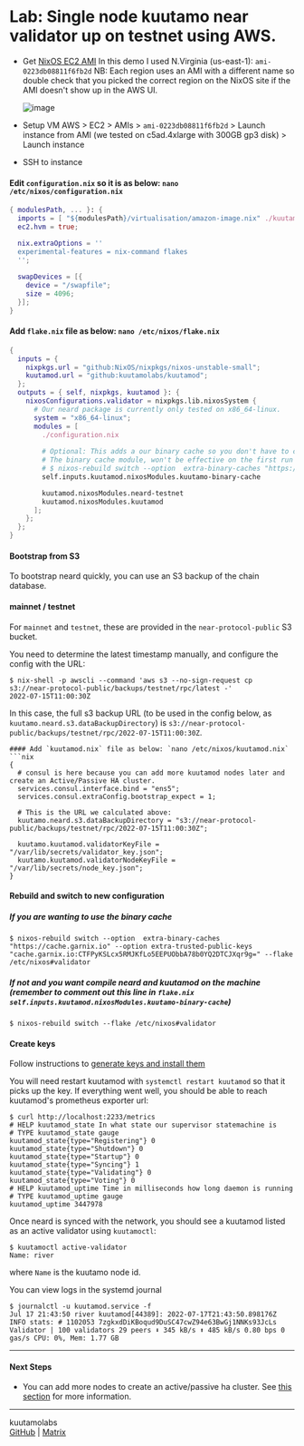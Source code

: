 # Lab: Single node kuutamo near validator up on testnet using AWS.

- Get [NixOS EC2 AMI](https://nixos.org/download.html#nixos-amazon)
  In this demo I used N.Virginia (us-east-1): `ami-0223db08811f6fb2d` NB: Each region uses an AMI with a different name so double check that you picked the correct region on the NixOS site if the AMI doesn't show up in the AWS UI.
  
  ![image](https://user-images.githubusercontent.com/38218340/185245850-28b37993-3645-491a-b6fd-bb908737bf8d.png)
  
- Setup VM
  AWS > EC2 > AMIs > `ami-0223db08811f6fb2d` > Launch instance from AMI (we tested on c5ad.4xlarge with 300GB gp3 disk) > Launch instance
- SSH to instance

#### Edit `configuration.nix` so it is as below: `nano /etc/nixos/configuration.nix`
```nix
{ modulesPath, ... }: {
  imports = [ "${modulesPath}/virtualisation/amazon-image.nix" ./kuutamod.nix];
  ec2.hvm = true;

  nix.extraOptions = ''
  experimental-features = nix-command flakes
  '';
  
  swapDevices = [{
    device = "/swapfile";
    size = 4096;
  }];
}
```

#### Add `flake.nix` file as below: `nano /etc/nixos/flake.nix`
```nix
{
  inputs = {
    nixpkgs.url = "github:NixOS/nixpkgs/nixos-unstable-small";
    kuutamod.url = "github:kuutamolabs/kuutamod";
  };
  outputs = { self, nixpkgs, kuutamod }: {
    nixosConfigurations.validator = nixpkgs.lib.nixosSystem {
      # Our neard package is currently only tested on x86_64-linux.
      system = "x86_64-linux";
      modules = [
        ./configuration.nix
        
        # Optional: This adds a our binary cache so you don't have to compile neard/kuutamod yourself.
        # The binary cache module, won't be effective on the first run of nixos-rebuild, but you can specify it also via command line like this:
        # $ nixos-rebuild switch --option  extra-binary-caches "https://cache.garnix.io" --option extra-trusted-public-keys "cache.garnix.io:CTFPyKSLcx5RMJKfLo5EEPUObbA78b0YQ2DTCJXqr9g=" --flake /etc/nixos#validator
        self.inputs.kuutamod.nixosModules.kuutamo-binary-cache

        kuutamod.nixosModules.neard-testnet
        kuutamod.nixosModules.kuutamod
      ];
    };
  };
}
```

#### Bootstrap from S3

To bootstrap neard quickly, you can use an S3 backup of the chain database.

#### mainnet / testnet
For `mainnet` and `testnet`, these are provided in the `near-protocol-public`
S3 bucket.

You need to determine the latest timestamp manually, and configure
the config with the URL:

```
$ nix-shell -p awscli --command 'aws s3 --no-sign-request cp s3://near-protocol-public/backups/testnet/rpc/latest -'
2022-07-15T11:00:30Z
```

In this case, the full s3 backup URL (to be used in the config below, as
`kuutamo.neard.s3.dataBackupDirectory`) is
`s3://near-protocol-public/backups/testnet/rpc/2022-07-15T11:00:30Z`.

```
#### Add `kuutamod.nix` file as below: `nano /etc/nixos/kuutamod.nix`
```nix
{
  # consul is here because you can add more kuutamod nodes later and create an Active/Passive HA cluster.
  services.consul.interface.bind = "ens5";
  services.consul.extraConfig.bootstrap_expect = 1;
  
  # This is the URL we calculated above:
  kuutamo.neard.s3.dataBackupDirectory = "s3://near-protocol-public/backups/testnet/rpc/2022-07-15T11:00:30Z";

  kuutamo.kuutamod.validatorKeyFile = "/var/lib/secrets/validator_key.json";
  kuutamo.kuutamod.validatorNodeKeyFile = "/var/lib/secrets/node_key.json";
}
```

#### Rebuild and switch to new configuration
##### If you are wanting to use the binary cache
```console
$ nixos-rebuild switch --option  extra-binary-caches "https://cache.garnix.io" --option extra-trusted-public-keys "cache.garnix.io:CTFPyKSLcx5RMJKfLo5EEPUObbA78b0YQ2DTCJXqr9g=" --flake /etc/nixos#validator
```
##### If not and you want compile neard and kuutamod on the machine (remember to comment out this line in `flake.nix`  `self.inputs.kuutamod.nixosModules.kuutamo-binary-cache`)
```console
$ nixos-rebuild switch --flake /etc/nixos#validator
```

#### Create keys

Follow instructions to [generate keys and install them](https://github.com/kuutamolabs/kuutamod/blob/main/docs/run-main-test-shard.md#node-keys--generating-the-active-validator-key)


You will need restart kuutamod with `systemctl restart kuutamod` so that it picks up the key. If everything
went well, you should be able to reach kuutamod's prometheus exporter url:

```consile
$ curl http://localhost:2233/metrics
# HELP kuutamod_state In what state our supervisor statemachine is
# TYPE kuutamod_state gauge
kuutamod_state{type="Registering"} 0
kuutamod_state{type="Shutdown"} 0
kuutamod_state{type="Startup"} 0
kuutamod_state{type="Syncing"} 1
kuutamod_state{type="Validating"} 0
kuutamod_state{type="Voting"} 0
# HELP kuutamod_uptime Time in milliseconds how long daemon is running
# TYPE kuutamod_uptime gauge
kuutamod_uptime 3447978
```

Once neard is synced with the network, you should see a kuutamod listed as an active validator using `kuutamoctl`:
```console
$ kuutamoctl active-validator
Name: river
```
where `Name` is the kuutamo node id.

You can view logs in the systemd journal
```console
$ journalctl -u kuutamod.service -f
Jul 17 21:43:50 river kuutamod[44389]: 2022-07-17T21:43:50.898176Z  INFO stats: # 1102053 7zgkxdDiKBoqud9DuSC47cwZ94e63BwGj1NNKs93JcLs Validator | 100 validators 29 peers ⬇ 345 kB/s ⬆ 485 kB/s 0.80 bps 0 gas/s CPU: 0%, Mem: 1.77 GB
```

---
#### Next Steps

- You can add more nodes to create an active/passive ha cluster. See [this section](https://github.com/kuutamolabs/kuutamod/blob/main/docs/run.md#multi-node-kuutamo-cluster) for more information. 

---
kuutamolabs  
[GitHub](https://github.com/kuutamolabs/kuutamod) | [Matrix](https://matrix.to/#/#kuutamo-chat:kuutamo.chat)
